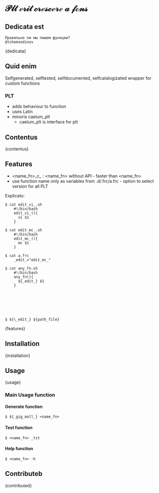 # $\mathscr{Plt\ erit\ crescere\ a\ fons}$

## Dedicata est

    Правильно ли мы пишем функции?
    @tshemsedinov
{dedicata}
## Quid enim

Selfgenerated, selftested, selfdocumented, selfcatalogizated wrapper for custom functions

### PLT
- adds behaviour to function
- uses Latin
- minoris caelum_plt
  - caelum_plt is interface for plt

## Contentus

{contentus}

## Features

- <name_fn>\_c_ : <name_fn> without API - faster than <name_fn>
- use function name only as variables from .d/.frc/a.frc - option to select version for all PLT

Explicato:

    $ cat edit_vi_.sh
        #!/bin/bash
        edit_vi_(){
          vi $1
        }

    $ cat edit_mc_.sh
        #!/bin/bash
        edit_mc_(){
          mc $1
        }

    $ cat a.frc
        _edit_="edit_mc_"

    $ cat any_fn.sh
        #!/bin/bash
        any_fn(){
          ${_edit_} $1
        }
        
    
      
        

        

    $ ${\_edit_} ${path_file}

{features}

## Installation

{installation}

## Usage

{usage}


### Main Usage function
#### Generate function
    $ ${_gig_mall_} <name_fn>
#### Test function
    $ <name_fn> _tst
#### Help function
    $ <name_fn> -h 

## Contributeb

{contributed}